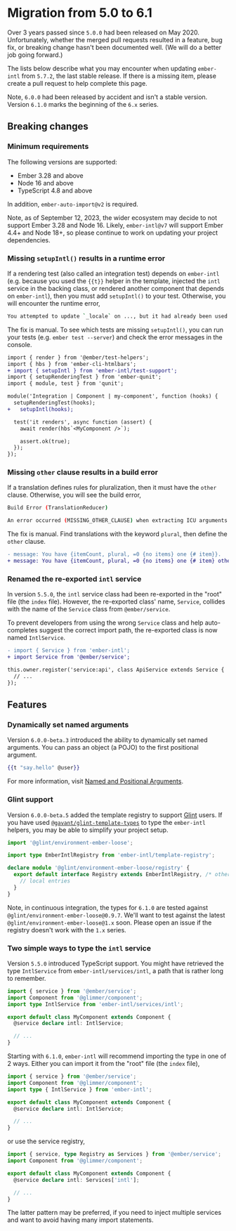 # Migration from 5.0 to 6.1

Over 3 years passed since `5.0.0` had been released on May 2020. Unfortunately, whether the merged pull requests resulted in a feature, bug fix, or breaking change hasn't been documented well. (We will do a better job going forward.)

The lists below describe what you may encounter when updating `ember-intl` from `5.7.2`, the last stable release. If there is a missing item, please create a pull request to help complete this page.

Note, `6.0.0` had been released by accident and isn't a stable version. Version `6.1.0` marks the beginning of the `6.x` series.


## Breaking changes

### Minimum requirements

The following versions are supported:

- Ember 3.28 and above
- Node 16 and above
- TypeScript 4.8 and above

In addition, `ember-auto-import@v2` is required.

Note, as of September 12, 2023, the wider ecosystem may decide to not support Ember 3.28 and Node 16. Likely, `ember-intl@v7` will support Ember 4.4+ and Node 18+, so please continue to work on updating your project dependencies.


### Missing `setupIntl()` results in a runtime error

If a rendering test (also called an integration test) depends on `ember-intl` (e.g. because you used the `{{t}}` helper in the template, injected the `intl` service in the backing class, or rendered another component that depends on `ember-intl`), then you must add `setupIntl()` to your test. Otherwise, you will encounter the runtime error,

```sh
You attempted to update `_locale` on ..., but it had already been used previously in the same computation.
```

The fix is manual. To see which tests are missing `setupIntl()`, you can run your tests (e.g. `ember test --server`) and check the error messages in the console.

```diff
import { render } from '@ember/test-helpers';
import { hbs } from 'ember-cli-htmlbars';
+ import { setupIntl } from 'ember-intl/test-support';
import { setupRenderingTest } from 'ember-qunit';
import { module, test } from 'qunit';

module('Integration | Component | my-component', function (hooks) {
  setupRenderingTest(hooks);
+   setupIntl(hooks);

  test('it renders', async function (assert) {
    await render(hbs`<MyComponent />`);

    assert.ok(true);
  });
});
```


### Missing `other` clause results in a build error

If a translation defines rules for pluralization, then it must have the `other` clause. Otherwise, you will see the build error,

```sh
Build Error (TranslationReducer)

An error occurred (MISSING_OTHER_CLAUSE) when extracting ICU arguments for ...
```

The fix is manual. Find translations with the keyword `plural`, then define the `other` clause.

```diff
- message: You have {itemCount, plural, =0 {no items} one {# item}}.
+ message: You have {itemCount, plural, =0 {no items} one {# item} other {# items}}.
```


### Renamed the re-exported `intl` service

In version `5.5.0`, the `intl` service class had been re-exported in the "root" file (the `index` file). However, the re-exported class' name, `Service`, collides with the name of the `Service` class from `@ember/service`.

To prevent developers from using the wrong `Service` class and help auto-completes suggest the correct import path, the re-exported class is now named `IntlService`.

```diff
- import { Service } from 'ember-intl';
+ import Service from '@ember/service';

this.owner.register('service:api', class ApiService extends Service {
  // ...
});
```


## Features

### Dynamically set named arguments

Version `6.0.0-beta.3` introduced the ability to dynamically set named arguments. You can pass an object (a POJO) to the first positional argument.

```hbs
{{t "say.hello" @user}}
```

For more information, visit [Named and Positional Arguments](../helpers/t#named-and-positional-arguments).


### Glint support

Version `6.0.0-beta.5` added the template registry to support [Glint](https://typed-ember.gitbook.io/glint/) users. If you have used [`@gavant/glint-template-types`](https://github.com/Gavant/glint-template-types/tree/v0.3.6/types/ember-intl/helpers) to type the `ember-intl` helpers, you may be able to simplify your project setup.

```ts
import '@glint/environment-ember-loose';

import type EmberIntlRegistry from 'ember-intl/template-registry';

declare module '@glint/environment-ember-loose/registry' {
  export default interface Registry extends EmberIntlRegistry, /* other addon registries */ {
    // local entries
  }
}
```

Note, in continuous integration, the types for `6.1.0` are tested against `@glint/environment-ember-loose@0.9.7`. We'll want to test against the latest `@glint/environment-ember-loose@1.x` soon. Please open an issue if the registry doesn't work with the `1.x` series.


### Two simple ways to type the `intl` service

Version `5.5.0` introduced TypeScript support. You might have retrieved the type `IntlService` from `ember-intl/services/intl`, a path that is rather long to remember.

```ts
import { service } from '@ember/service';
import Component from '@glimmer/component';
import type IntlService from 'ember-intl/services/intl';

export default class MyComponent extends Component {
  @service declare intl: IntlService;

  // ...
}
```

Starting with `6.1.0`, `ember-intl` will recommend importing the type in one of 2 ways. Either you can import it from the "root" file (the `index` file),

```ts
import { service } from '@ember/service';
import Component from '@glimmer/component';
import type { IntlService } from 'ember-intl';

export default class MyComponent extends Component {
  @service declare intl: IntlService;

  // ...
}
```

or use the service registry,

```ts
import { service, type Registry as Services } from '@ember/service';
import Component from '@glimmer/component';

export default class MyComponent extends Component {
  @service declare intl: Services['intl'];

  // ...
}
```

The latter pattern may be preferred, if you need to inject multiple services and want to avoid having many import statements.


